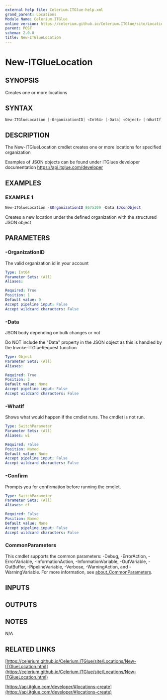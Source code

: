 ```yaml
---
external help file: Celerium.ITGlue-help.xml
grand_parent: Locations
Module Name: Celerium.ITGlue
online version: https://celerium.github.io/Celerium.ITGlue/site/Locations/New-ITGlueLocation.html
parent: POST
schema: 2.0.0
title: New-ITGlueLocation
---
```


# New-ITGlueLocation

## SYNOPSIS
Creates one or more locations

## SYNTAX

```powershell
New-ITGlueLocation [-OrganizationID] <Int64> [-Data] <Object> [-WhatIf] [-Confirm] [<CommonParameters>]
```

## DESCRIPTION
The New-ITGlueLocation cmdlet creates one or more
locations for specified organization

Examples of JSON objects can be found under ITGlues developer documentation
    https://api.itglue.com/developer

## EXAMPLES

### EXAMPLE 1
```powershell
New-ITGlueLocation -$OrganizationID 8675309 -Data $JsonObject
```

Creates a new location under the defined organization with the structured
JSON object

## PARAMETERS

### -OrganizationID
The valid organization id in your account

```yaml
Type: Int64
Parameter Sets: (All)
Aliases:

Required: True
Position: 1
Default value: 0
Accept pipeline input: False
Accept wildcard characters: False
```

### -Data
JSON body depending on bulk changes or not

Do NOT include the "Data" property in the JSON object as this is handled
by the Invoke-ITGlueRequest function

```yaml
Type: Object
Parameter Sets: (All)
Aliases:

Required: True
Position: 2
Default value: None
Accept pipeline input: False
Accept wildcard characters: False
```

### -WhatIf
Shows what would happen if the cmdlet runs.
The cmdlet is not run.

```yaml
Type: SwitchParameter
Parameter Sets: (All)
Aliases: wi

Required: False
Position: Named
Default value: None
Accept pipeline input: False
Accept wildcard characters: False
```

### -Confirm
Prompts you for confirmation before running the cmdlet.

```yaml
Type: SwitchParameter
Parameter Sets: (All)
Aliases: cf

Required: False
Position: Named
Default value: None
Accept pipeline input: False
Accept wildcard characters: False
```

### CommonParameters
This cmdlet supports the common parameters: -Debug, -ErrorAction, -ErrorVariable, -InformationAction, -InformationVariable, -OutVariable, -OutBuffer, -PipelineVariable, -Verbose, -WarningAction, and -WarningVariable. For more information, see [about_CommonParameters](http://go.microsoft.com/fwlink/?LinkID=113216).

## INPUTS

## OUTPUTS

## NOTES
N/A

## RELATED LINKS

[https://celerium.github.io/Celerium.ITGlue/site/Locations/New-ITGlueLocation.html](https://celerium.github.io/Celerium.ITGlue/site/Locations/New-ITGlueLocation.html)

[https://api.itglue.com/developer/#locations-create](https://api.itglue.com/developer/#locations-create)


